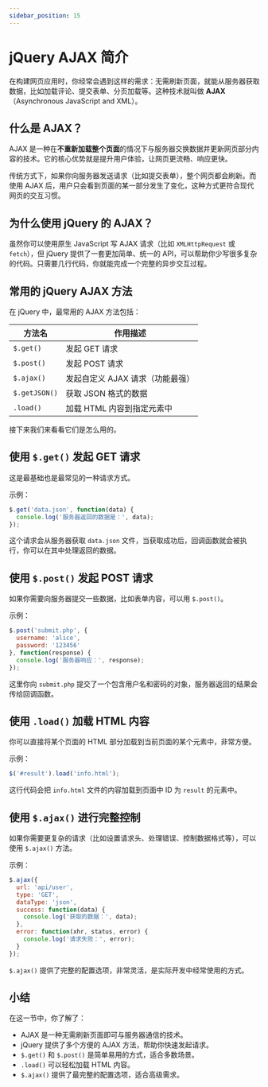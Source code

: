 ```yaml
---
sidebar_position: 15
---
```


# jQuery AJAX 简介

在构建网页应用时，你经常会遇到这样的需求：无需刷新页面，就能从服务器获取数据，比如加载评论、提交表单、分页加载等。这种技术就叫做 **AJAX**（Asynchronous JavaScript and XML）。



## 什么是 AJAX？

AJAX 是一种在**不重新加载整个页面**的情况下与服务器交换数据并更新网页部分内容的技术。它的核心优势就是提升用户体验，让网页更流畅、响应更快。

传统方式下，如果你向服务器发送请求（比如提交表单），整个网页都会刷新。而使用 AJAX 后，用户只会看到页面的某一部分发生了变化，这种方式更符合现代网页的交互习惯。



## 为什么使用 jQuery 的 AJAX？

虽然你可以使用原生 JavaScript 写 AJAX 请求（比如 `XMLHttpRequest` 或 `fetch`），但 jQuery 提供了一套更加简单、统一的 API，可以帮助你少写很多复杂的代码。只需要几行代码，你就能完成一个完整的异步交互过程。



## 常用的 jQuery AJAX 方法

在 jQuery 中，最常用的 AJAX 方法包括：

| 方法名        | 作用描述                         |
| ------------- | -------------------------------- |
| `$.get()`     | 发起 GET 请求                    |
| `$.post()`    | 发起 POST 请求                   |
| `$.ajax()`    | 发起自定义 AJAX 请求（功能最强） |
| `$.getJSON()` | 获取 JSON 格式的数据             |
| `.load()`     | 加载 HTML 内容到指定元素中       |

接下来我们来看看它们是怎么用的。



## 使用 `$.get()` 发起 GET 请求

这是最基础也是最常见的一种请求方式。

示例：

```javascript showLineNumbers
$.get('data.json', function(data) {
  console.log('服务器返回的数据是：', data);
});
```

这个请求会从服务器获取 `data.json` 文件，当获取成功后，回调函数就会被执行，你可以在其中处理返回的数据。



## 使用 `$.post()` 发起 POST 请求

如果你需要向服务器提交一些数据，比如表单内容，可以用 `$.post()`。

示例：

```javascript showLineNumbers
$.post('submit.php', {
  username: 'alice',
  password: '123456'
}, function(response) {
  console.log('服务器响应：', response);
});
```

这里你向 `submit.php` 提交了一个包含用户名和密码的对象，服务器返回的结果会传给回调函数。



## 使用 `.load()` 加载 HTML 内容

你可以直接将某个页面的 HTML 部分加载到当前页面的某个元素中，非常方便。

示例：

```javascript showLineNumbers
$('#result').load('info.html');
```

这行代码会把 `info.html` 文件的内容加载到页面中 ID 为 `result` 的元素中。



## 使用 `$.ajax()` 进行完整控制

如果你需要更复杂的请求（比如设置请求头、处理错误、控制数据格式等），可以使用 `$.ajax()` 方法。

示例：

```javascript showLineNumbers
$.ajax({
  url: 'api/user',
  type: 'GET',
  dataType: 'json',
  success: function(data) {
    console.log('获取的数据：', data);
  },
  error: function(xhr, status, error) {
    console.log('请求失败：', error);
  }
});
```

`$.ajax()` 提供了完整的配置选项，非常灵活，是实际开发中经常使用的方式。



## 小结

在这一节中，你了解了：

- AJAX 是一种无需刷新页面即可与服务器通信的技术。
- jQuery 提供了多个方便的 AJAX 方法，帮助你快速发起请求。
- `$.get()` 和 `$.post()` 是简单易用的方式，适合多数场景。
- `.load()` 可以轻松加载 HTML 内容。
- `$.ajax()` 提供了最完整的配置选项，适合高级需求。

